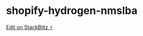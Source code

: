 # shopify-hydrogen-nmslba

[Edit on StackBlitz ⚡️](https://stackblitz.com/edit/shopify-hydrogen-nmslba)